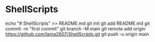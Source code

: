 # ShellScripts
echo "# ShellScripts" >> README.md
git init
git add README.md
git commit -m "first commit"
git branch -M main
git remote add origin https://github.com/lama2607/ShellScripts.git
git push -u origin main

